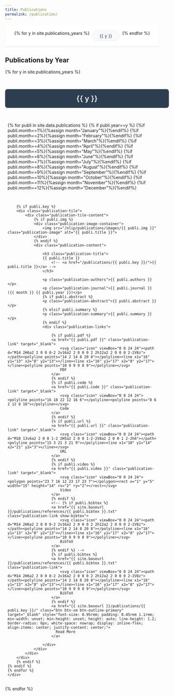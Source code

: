 ```yaml
---
title: Publications
permalink: /publication/
---
```


<style>

  /* ...existing code... */

/* Responsive fix for publication cards on mobile */
@media (max-width: 768px) {
  .publication-tile-content {
    flex-direction: column;
    align-items: stretch;
  }
  .publication-image-container {
    display: none !important;
  }
  .publication-content {
    padding: 1rem 0.5rem;
  }
  .year-nav {
    padding: 0.5rem 0;
    margin-bottom: 1rem;
    border-radius: 0;
    box-shadow: none;
    border-bottom: 1px solid #eee;
    position: sticky;
    top: 0;
    background: white;
    z-index: 100;
  }
  .year-nav-container {
    gap: 0.2rem;
    padding: 0 0.2rem;
    overflow-x: auto;
    -webkit-overflow-scrolling: touch;
    scrollbar-width: none;
    -ms-overflow-style: none;
    max-width: 100vw;
    flex-wrap: nowrap;
    white-space: nowrap;
    touch-action: pan-x;
    display: block !important; /* Override flex for mobile */
    justify-content: unset !important;
  }
  .year-nav-container::-webkit-scrollbar {
    display: none;
  }
  .year-nav-item {
    display: inline-block !important; /* Make items inline for scroll */
    padding: 0.6rem 1.2rem;
    font-size: 1rem;
    border-radius: 16px;
    min-width: 60px;
    text-align: center;
    margin: 0 0.1rem;
    white-space: nowrap;
    flex: none;
  }
}

.publication-container {
  width: 100%;
  padding: 1rem 0.5rem;
  max-width: 100%;
  margin: 0;
}

.publication-tile {
  background: white;
  border-radius: 8px;
  box-shadow: 0 2px 4px rgba(0,0,0,0.1);
  overflow: hidden;
  transition: all 0.3s ease;
  width: 100%;
  margin-bottom: 2rem;
  cursor: pointer;
}

.publication-tile:hover {
  transform: translateY(-5px);
  box-shadow: 0 4px 8px rgba(0,0,0,0.15);
}

.publication-tile.expanded {
  transform: scale(1.02);
  box-shadow: 0 8px 16px rgba(0,0,0,0.2);
}

.publication-tile-content {
  display: flex;
  flex-direction: row;
  align-items: stretch;
  max-width: 100%;
  margin: 0;
}

.publication-image-container {
  width: 400px;
  height: 400px;
  flex: 0 0 400px;
  overflow: hidden;
  display: flex;
  align-items: center;
  justify-content: center;
  align-self: center;
  /* background: #f8f9fa; */
  border-radius: 8px;
}

.publication-image {
  width: 100%;
  height: 100%;
  margin: 0;
  min-width: 0;
  min-height: 0;
  max-width: 100%;
  max-height: 100%;
  object-fit: contain; /* changed from cover to contain */
  display: block;
}

.publication-content {
  flex: 1;
  padding: 1.5rem 1rem;
  display: flex;
  flex-direction: column;
}

.publication-title {
  font-size: 1.2rem;
  font-weight: 600;
  margin-bottom: 0.5rem;
  color: #2c3e50;
}

.publication-title a {
  color: #2c3e50;
  text-decoration: none;
  transition: all 0.2s ease;
  position: relative;
}

.publication-title a:hover {
  color: #3498db;
}

.publication-title a::after {
  content: '';
  position: absolute;
  width: 100%;
  height: 2px;
  bottom: -2px;
  left: 0;
  background-color: #3498db;
  transform: scaleX(0);
  transform-origin: bottom right;
  transition: transform 0.3s ease;
}

.publication-title a:hover::after {
  transform: scaleX(1);
  transform-origin: bottom left;
}

.publication-authors {
  font-size: 0.9rem;
  color: #666;
  margin-bottom: 0.5rem;
}

.publication-journal {
  font-size: 0.85rem;
  color: #0d6efd;
  margin-bottom: 1rem;
}

.publication-summary {
  font-size: 0.9rem;
  line-height: 1.5;
  color: #444;
  margin-bottom: 1rem;
  display: none;
  cursor: pointer;
  position: relative;
}

.publication-summary.preview {
  display: block;
  max-height: 3em;
  overflow: hidden;
  text-overflow: ellipsis;
  display: -webkit-box;
  -webkit-line-clamp: 2;
  -webkit-box-orient: vertical;
}

.publication-tile.expanded .publication-summary {
  display: block;
  max-height: none;
  -webkit-line-clamp: none;
}

.publication-abstract {
  font-size: 0.9rem;
  line-height: 1.6;
  color: #444;
  margin-bottom: 1rem;
  display: none;
  cursor: pointer;
  position: relative;
}

.publication-abstract.preview {
  display: block;
  max-height: 4.8em;
  overflow: hidden;
  text-overflow: ellipsis;
  display: -webkit-box;
  -webkit-line-clamp: 3;
  -webkit-box-orient: vertical;
}

.publication-tile.expanded .publication-abstract {
  display: block;
  max-height: none;
  -webkit-line-clamp: none;
}

.publication-link {
  display: inline-flex;
  align-items: center;
  gap: 0.5rem;
  padding: 0.5rem 1rem;
  background-color: #2c3e50;
  color: white;
  text-decoration: none;
  border-radius: 4px;
  font-size: 0.85rem;
  transition: all 0.2s ease;
}

/* Center align Read More button content vertically */
.btn, .btn.btn-sm.btn-outline-primary {
  display: inline-flex;
  align-items: center;
  justify-content: center;
  height: 100%;
}

.publication-link:hover {
  background-color: #34495e;
  transform: translateY(-2px);
  box-shadow: 0 2px 4px rgba(0, 0, 0, 0.1);
}

.publication-link .icon {
  width: 16px;
  height: 16px;
  stroke: currentColor;
  stroke-width: 2;
  fill: none;
  stroke-linecap: round;
  stroke-linejoin: round;
}

.publication-links {
  display: flex;
  flex-wrap: wrap;
  gap: 0.8rem;
  margin-top: 1rem;
}
/*
.publication-links {
  display: flex;
  gap: 0.8rem;
  flex-wrap: wrap;
  margin-top: auto;
} */

.publication-link {
  display: inline-flex;
  align-items: center;
  gap: 0.5rem;
  padding: 0.5rem 1rem;
  background-color: #2c3e50;
  color: white;
  text-decoration: none;
  border-radius: 4px;
  font-size: 0.85rem;
  transition: all 0.2s ease;
}

.publication-link:hover {
  background-color: #34495e;
  transform: translateY(-2px);
  box-shadow: 0 2px 4px rgba(0, 0, 0, 0.1);
}

.publication-link .icon {
  width: 16px;
  height: 16px;
  stroke: currentColor;
  stroke-width: 2;
  fill: none;
  stroke-linecap: round;
  stroke-linejoin: round;
}

.publication-links {
  display: flex;
  flex-wrap: wrap;
  gap: 0.8rem;
  margin-top: 1rem;
}

.year-section {
  margin: 3rem 0 2rem;
}

.year-header {
  background: #2c3e50;
  color: white;
  padding: 1rem 1rem;
  border-radius: 8px;
  margin-bottom: 2rem;
  font-size: 1.5rem;
  font-weight: 600;
  width: 100%;
  text-align: center;
}

.year-content {
  display: flex;
  flex-direction: column;
  gap: 2rem;
  padding: 1rem 0.5rem;
  max-width: 100%;
  margin: 0;
}

.expand-icon {
  position: absolute;
  right: 1rem;
  top: 1rem;
  width: 24px;
  height: 24px;
  transition: transform 0.3s ease;
}

.publication-tile.expanded .expand-icon {
  transform: rotate(180deg);
}

/* Custom scrollbar styling */
.publication-container::-webkit-scrollbar {
  height: 8px;
}

.publication-container::-webkit-scrollbar-track {
  background: #f1f1f1;
  border-radius: 4px;
}

.publication-container::-webkit-scrollbar-thumb {
  background: #888;
  border-radius: 4px;
}

.publication-container::-webkit-scrollbar-thumb:hover {
  background: #555;
}

.year-nav {
  position: sticky;
  top: 0;
  background: white;
  padding: 1rem 0;
  margin-bottom: 2rem;
  border-bottom: 1px solid #eee;
  z-index: 100;
  box-shadow: 0 2px 4px rgba(0,0,0,0.05);
}

.year-nav-container {
  max-width: 100%;
  margin: 0;
  display: flex;
  gap: 0.5rem;
  overflow-x: auto;
  padding: 0 0.5rem;
  scrollbar-width: none; /* Firefox */
  -ms-overflow-style: none; /* IE and Edge */
  justify-content: center;
}

.year-nav-container::-webkit-scrollbar {
  display: none; /* Chrome, Safari, Opera */
}

.year-nav-item {
  padding: 0.5rem 1.5rem;
  background: #f8f9fa;
  border-radius: 20px;
  color: #2c3e50;
  text-decoration: none;
  white-space: nowrap;
  transition: all 0.2s ease;
  font-size: 0.9rem;
  border: 1px solid #e9ecef;
}

.year-nav-item:hover {
  background: #e9ecef;
  color: #2c3e50;
  border-color: #2c3e50;
}

.year-nav-item.active {
  background: #2c3e50;
  color: white;
  border-color: #2c3e50;
  font-weight: 500;
}

/* Go to Top Button */
.go-to-top {
  position: fixed;
  bottom: 2rem;
  right: 2rem;
  background: #2c3e50;
  color: white;
  width: 40px;
  height: 40px;
  border-radius: 50%;
  display: flex;
  align-items: center;
  justify-content: center;
  cursor: pointer;
  opacity: 0;
  visibility: hidden;
  transition: all 0.3s ease;
  box-shadow: 0 2px 8px rgba(0,0,0,0.2);
  z-index: 1000;
}

.go-to-top.visible {
  opacity: 1;
  visibility: visible;
}

.go-to-top:hover {
  background: #34495e;
  transform: translateY(-3px);
  box-shadow: 0 4px 12px rgba(0,0,0,0.3);
}

.go-to-top svg {
  width: 20px;
  height: 20px;
  fill: currentColor;
}

/* Add these styles before the closing style tag */
.bibtex-modal {
  display: none;
  position: fixed;
  top: 0;
  left: 0;
  width: 100%;
  height: 100%;
  background: rgba(0, 0, 0, 0.5);
  z-index: 1000;
  justify-content: center;
  align-items: center;
}

.bibtex-modal.active {
  display: flex;
}

.bibtex-content {
  background: white;
  padding: 2rem;
  border-radius: 8px;
  max-width: 80%;
  max-height: 80vh;
  overflow-y: auto;
  position: relative;
  box-shadow: 0 4px 12px rgba(0, 0, 0, 0.2);
}

.bibtex-content pre {
  margin: 0;
  white-space: pre-wrap;
  font-family: monospace;
  font-size: 0.9rem;
  line-height: 1.5;
  color: #2c3e50;
  background: #f8f9fa;
  padding: 1rem;
  border-radius: 4px;
  border: 1px solid #e9ecef;
}

.bibtex-header {
  display: flex;
  justify-content: space-between;
  align-items: center;
  margin-bottom: 1rem;
  padding-bottom: 0.5rem;
  border-bottom: 1px solid #e9ecef;
}

.bibtex-title {
  font-size: 1.1rem;
  font-weight: 600;
  color: #2c3e50;
}

.bibtex-actions {
  display: flex;
  gap: 0.5rem;
}

.copy-bibtex {
  padding: 0.4rem 0.8rem;
  background: #2c3e50;
  color: white;
  border: none;
  border-radius: 4px;
  cursor: pointer;
  font-size: 0.85rem;
  display: flex;
  align-items: center;
  gap: 0.5rem;
  transition: all 0.2s ease;
}

.copy-bibtex:hover {
  background: #34495e;
  transform: translateY(-1px);
}

.copy-bibtex svg {
  width: 16px;
  height: 16px;
  fill: currentColor;
}

.close-bibtex {
  width: 24px;
  height: 24px;
  cursor: pointer;
  color: #666;
  transition: color 0.2s;
  display: flex;
  align-items: center;
  justify-content: center;
}

.close-bibtex:hover {
  color: #2c3e50;
}
</style>

<script>

document.addEventListener('DOMContentLoaded', function() {
  document.querySelectorAll('.show-bibtex').forEach(function(link) {
    link.addEventListener('click', function(e) {
      e.preventDefault();
      const url = link.getAttribute('href');
      fetch(url)
        .then(response => response.text())
        .then(data => {
          showBibtexModal(data);
        });
    });
  });

  function showBibtexModal(bibtex) {
    let modal = document.getElementById('bibtex-modal');
    if (!modal) {
      modal = document.createElement('div');
      modal.id = 'bibtex-modal';
      modal.style.position = 'fixed';
      modal.style.top = '0';
      modal.style.left = '0';
      modal.style.width = '100vw';
      modal.style.height = '100vh';
      modal.style.background = 'rgba(0,0,0,0.5)';
      modal.style.display = 'flex';
      modal.style.alignItems = 'center';
      modal.style.justifyContent = 'center';
      modal.style.zIndex = '9999';
      modal.innerHTML = `
        <div style="background:#fff;padding:2rem;max-width:90vw;max-height:80vh;overflow:auto;position:relative;border-radius:8px;">
          <button id="close-bibtex-modal" style="position:absolute;top:10px;right:10px;">Close</button>
          <pre style="white-space:pre-wrap;">${bibtex}</pre>
        </div>
      `;
      document.body.appendChild(modal);
      document.getElementById('close-bibtex-modal').onclick = function() {
        modal.remove();
      };
    }
  }
});

document.addEventListener('DOMContentLoaded', function() {
  const tiles = document.querySelectorAll('.publication-tile');
  tiles.forEach(tile => {
    const summary = tile.querySelector('.publication-summary');
    const abstract = tile.querySelector('.publication-abstract');

    if (summary) {
      summary.classList.add('preview');
      summary.addEventListener('click', function(e) {
        e.stopPropagation();
        tile.classList.toggle('expanded');
      });
    }

    if (abstract) {
      abstract.classList.add('preview');
      abstract.addEventListener('click', function(e) {
        e.stopPropagation();
        tile.classList.toggle('expanded');
      });
    }
  });

  // Year navigation functionality
  const yearNavItems = document.querySelectorAll('.year-nav-item');
  const yearSections = document.querySelectorAll('.year-section');
  
  // Update active state based on scroll position
  function updateActiveYear() {
    const scrollPosition = window.scrollY + 100; // Offset for better trigger point

    yearSections.forEach(section => {
      const year = section.querySelector('.year-header').textContent;
      const sectionTop = section.offsetTop - 100;
      const sectionBottom = sectionTop + section.offsetHeight;

      if (scrollPosition >= sectionTop && scrollPosition < sectionBottom) {
        yearNavItems.forEach(item => {
          item.classList.remove('active');
          if (item.textContent === year) {
            item.classList.add('active');
          }
        });
      }
    });
  }

  // Smooth scroll to year section
  yearNavItems.forEach(item => {
    item.addEventListener('click', function(e) {
      e.preventDefault();
      const targetId = this.getAttribute('href');
      const targetSection = document.querySelector(targetId);
      if (targetSection) {
        targetSection.scrollIntoView({ behavior: 'smooth', block: 'start' });
      }
    });
  });

  // Update active state on scroll
  window.addEventListener('scroll', updateActiveYear);
  // Initial active state
  updateActiveYear();

  // Go to Top functionality
  const goToTopButton = document.createElement('div');
  goToTopButton.className = 'go-to-top';
  goToTopButton.innerHTML = `
    <svg viewBox="0 0 24 24">
      <path d="M7.41 15.41L12 10.83l4.59 4.58L18 14l-6-6-6 6zM5 18v2h14v-2H5z"/>
    </svg>
  `;
  document.body.appendChild(goToTopButton);

  // Show/hide button based on scroll position
  window.addEventListener('scroll', function() {
    if (window.scrollY > 300) {
      goToTopButton.classList.add('visible');
    } else {
      goToTopButton.classList.remove('visible');
    }
  });

  // Smooth scroll to top when clicked
  goToTopButton.addEventListener('click', function() {
    window.scrollTo({
      top: 0,
      behavior: 'smooth'
    });
  });

  // Create BibTeX modal
  const modal = document.createElement('div');
  modal.className = 'bibtex-modal';
  modal.innerHTML = `
    <div class="bibtex-content">
      <div class="bibtex-header">
        <div class="bibtex-title">BibTeX</div>
        <div class="bibtex-actions">
          <button class="copy-bibtex">
            <svg viewBox="0 0 24 24">
              <path d="M16 1H4c-1.1 0-2 .9-2 2v14h2V3h12V1zm3 4H8c-1.1 0-2 .9-2 2v14c0 1.1.9 2 2 2h11c1.1 0 2-.9 2-2V7c0-1.1-.9-2-2-2zm0 16H8V7h11v14z"/>
            </svg>
            Copy
          </button>
          <div class="close-bibtex">
            <svg viewBox="0 0 24 24">
              <path d="M19 6.41L17.59 5 12 10.59 6.41 5 5 6.41 10.59 12 5 17.59 6.41 19 12 13.41 17.59 19 19 17.59 13.41 12z"/>
            </svg>
          </div>
        </div>
      </div>
      <pre></pre>
    </div>
  `;
  document.body.appendChild(modal);

  // Handle BibTeX links
  const links = document.querySelectorAll('.publication-link');
  links.forEach(link => {
    const text = link.textContent.toLowerCase();

    if (text.includes('bibtex')) {
      link.addEventListener('click', async function(e) {
        e.preventDefault();
        e.stopPropagation();
        
        const bibtexUrl = this.getAttribute('href');
        try {
          const response = await fetch(bibtexUrl);
          const bibtexContent = await response.text();
          const preElement = modal.querySelector('pre');
          preElement.textContent = bibtexContent;
          modal.classList.add('active');
        } catch (error) {
          console.error('Error loading BibTeX:', error);
        }
      });
    }
  });

  // Copy BibTeX content
  const copyButton = modal.querySelector('.copy-bibtex');
  copyButton.addEventListener('click', () => {
    const bibtexContent = modal.querySelector('pre').textContent;
    navigator.clipboard.writeText(bibtexContent).then(() => {
      const originalText = copyButton.innerHTML;
      copyButton.innerHTML = `
        <svg viewBox="0 0 24 24">
          <path d="M9 16.17L4.83 12l-1.42 1.41L9 19 21 7l-1.41-1.41L9 16.17z"/>
        </svg>
        Copied!
      `;
      setTimeout(() => {
        copyButton.innerHTML = originalText;
      }, 2000);
    });
  });

  // Close modal when clicking close button or outside
  modal.querySelector('.close-bibtex').addEventListener('click', () => {
    modal.classList.remove('active');
  });

  modal.addEventListener('click', (e) => {
    if (e.target === modal) {
      modal.classList.remove('active');
    }
  });

  // Close modal with Escape key
  document.addEventListener('keydown', (e) => {
    if (e.key === 'Escape' && modal.classList.contains('active')) {
      modal.classList.remove('active');
    }
  });
});
</script>

<div class="year-nav">
  <div class="year-nav-container">
    {% for y in site.publications_years %}
    <a href="#year-{{ y }}" class="year-nav-item">{{ y }}</a>
    {% endfor %}
  </div>
</div>

<!-- <p><i>Jump to the full list of publications <a href="#full-list">here</a></i></p> -->

<h2>Publications by Year</h2>
{% for y in site.publications_years %}
<div class="year-section" id="year-{{ y }}">
    <div class="year-header">{{ y }}</div>
    <div class="year-content">
    {% for publi in site.data.publications %}
    {% if publi.year==y %}
        {%if publi.month==1%}{%assign month="January"%}{%endif%}
        {%if publi.month==2%}{%assign month="February"%}{%endif%}
        {%if publi.month==3%}{%assign month="March"%}{%endif%}
        {%if publi.month==4%}{%assign month="April"%}{%endif%}
        {%if publi.month==5%}{%assign month="May"%}{%endif%}
        {%if publi.month==6%}{%assign month="June"%}{%endif%}
        {%if publi.month==7%}{%assign month="July"%}{%endif%}
        {%if publi.month==8%}{%assign month="August"%}{%endif%}
        {%if publi.month==9%}{%assign month="September"%}{%endif%}
        {%if publi.month==10%}{%assign month="October"%}{%endif%}
        {%if publi.month==11%}{%assign month="November"%}{%endif%}
        {%if publi.month==12%}{%assign month="December"%}{%endif%}

        {% if publi.key %}
        <div class="publication-tile">
            <div class="publication-tile-content">
                {% if publi.img %}
                <div class="publication-image-container">
                    <img src="/nlip/publications/images/{{ publi.img }}" class="publication-image" alt="{{ publi.title }}">
                </div>
                {% endif %}
                <div class="publication-content">

                    <h3 class="publication-title">
                    {{ publi.title }}
                        <!-- <a href="/publications/{{ publi.key }}/">{{ publi.title }}</a> -->
                    </h3>

                    <p class="publication-authors">{{ publi.authors }}</p>
                    <p class="publication-journal">{{ publi.journal }} ({{ month }} {{ publi.year }})</p>
                    {% if publi.abstract %}
                    <p class="publication-abstract">{{ publi.abstract }}</p>
                    {% elsif publi.summary %}
                    <p class="publication-summary">{{ publi.summary }}</p>
                    {% endif %}
                    <div class="publication-links">

                        {% if publi.pdf %}
                        <a href="{{ publi.pdf }}" class="publication-link" target="_blank">
                            <svg class="icon" viewBox="0 0 24 24"><path d="M14 2H6a2 2 0 0 0-2 2v16a2 2 0 0 0 2 2h12a2 2 0 0 0 2-2V8z"></path><polyline points="14 2 14 8 20 8"></polyline><line x1="16" y1="13" x2="8" y2="13"></line><line x1="16" y1="17" x2="8" y2="17"></line><polyline points="10 9 9 9 8 9"></polyline></svg>
                            PDF
                        </a>
                        {% endif %}
                        {% if publi.code %}
                        <a href="{{ publi.code }}" class="publication-link" target="_blank">
                            <svg class="icon" viewBox="0 0 24 24"><polyline points="16 18 22 12 16 6"></polyline><polyline points="8 6 2 12 8 18"></polyline></svg>
                            Code
                        </a>
                        {% endif %}
                        {% if publi.url %}
                        <a href="{{ publi.url }}" class="publication-link" target="_blank">
                            <svg class="icon" viewBox="0 0 24 24"><path d="M18 13v6a2 2 0 0 1-2 2H5a2 2 0 0 1-2-2V8a2 2 0 0 1 2-2h6"></path><polyline points="15 3 21 3 21 9"></polyline><line x1="10" y1="14" x2="21" y2="3"></line></svg>
                            URL
                        </a>
                        {% endif %}
                        {% if publi.video %}
                        <a href="{{ publi.video }}" class="publication-link" target="_blank">
                            <svg class="icon" viewBox="0 0 24 24"><polygon points="23 7 16 12 23 17 23 7"></polygon><rect x="1" y="5" width="15" height="14" rx="2" ry="2"></rect></svg>
                            Video
                        </a>
                        {% endif %}
                        <!-- {% if publi.bibtex %}
                        <a href="{{ site.baseurl }}/publications/references/{{ publi.bibtex }}.txt" class="publication-link show-bibtex">
                            <svg class="icon" viewBox="0 0 24 24"><path d="M14 2H6a2 2 0 0 0-2 2v16a2 2 0 0 0 2 2h12a2 2 0 0 0 2-2V8z"></path><polyline points="14 2 14 8 20 8"></polyline><line x1="16" y1="13" x2="8" y2="13"></line><line x1="16" y1="17" x2="8" y2="17"></line><polyline points="10 9 9 9 8 9"></polyline></svg>
                            BibTeX
                        </a>
                        {% endif %} -->
                        {% if publi.bibtex %}
                        <a href="{{ site.baseurl }}/publications/references/{{ publi.bibtex }}.txt" class="publication-link">
                            <svg class="icon" viewBox="0 0 24 24"><path d="M14 2H6a2 2 0 0 0-2 2v16a2 2 0 0 0 2 2h12a2 2 0 0 0 2-2V8z"></path><polyline points="14 2 14 8 20 8"></polyline><line x1="16" y1="13" x2="8" y2="13"></line><line x1="16" y1="17" x2="8" y2="17"></line><polyline points="10 9 9 9 8 9"></polyline></svg>
                            BibTeX
                        </a>
                        {% endif %}
                        <a href="{{ site.baseurl }}/publications/{{ publi.key }}/" class="btn btn-sm btn-outline-primary" target="_blank" style="font-size: 0.95rem; padding: 0.45rem 1.1rem; min-width: unset; min-height: unset; height: auto; line-height: 1.2; border-radius: 6px; white-space: nowrap; display: inline-flex; align-items: center; justify-content: center;">
                          Read More
                        </a>

                    </div>
                </div>
            </div>
        </div>
        {% endif %}
    {% endif %}
    {% endfor %}
    </div>
</div>
{% endfor %}
